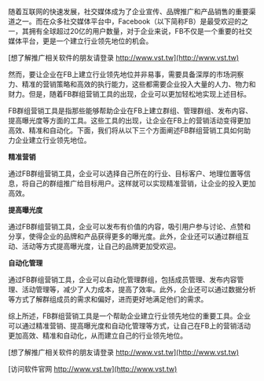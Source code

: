 随着互联网的快速发展，社交媒体成为了企业宣传、品牌推广和产品销售的重要渠道之一。而在众多社交媒体平台中，Facebook（以下简称FB）是最受欢迎的之一，其拥有全球超过20亿的用户数量，对于企业来说，FB不仅是一个重要的社交媒体平台，更是一个建立行业领先地位的机会。

[想了解推广相关软件的朋友请登录 http://www.vst.tw](http://www.vst.tw)

然而，要让企业在FB上建立行业领先地位并非易事，需要具备深厚的市场洞察力、精准的营销策略和高效的执行能力，这些都需要企业投入大量的人力、物力和财力。但是，随着FB群组营销工具的出现，企业可以更加轻松地实现上述目标。

FB群组营销工具是指那些能够帮助企业在FB上建立群组、管理群组、发布内容、提高曝光度等方面的工具。这些工具的出现，让企业在FB上的营销活动变得更加高效、精准和自动化。下面，我们将从以下三个方面阐述FB群组营销工具如何助力企业建立行业领先地位。

**精准营销**

通过FB群组营销工具，企业可以选择自己所在的行业、目标客户、地理位置等信息，将自己的群组推广给目标用户。这样就可以实现精准营销，让企业的投入更加高效。

**提高曝光度**

通过FB群组营销工具，企业可以发布有价值的内容，吸引用户参与讨论、点赞和分享，使得企业的品牌和产品获得更多的曝光度。此外，企业还可以通过群组互动、活动等方式提高曝光度，让自己的品牌更加受欢迎。

**自动化管理**

通过FB群组营销工具，企业可以自动化管理群组，包括成员管理、发布内容管理、活动管理等，减少了人力成本，提高了效率。此外，企业还可以通过数据分析等方式了解群组成员的需求和偏好，进而更好地满足他们的需求。

综上所述，FB群组营销工具是一个帮助企业建立行业领先地位的重要工具。企业可以通过精准营销、提高曝光度和自动化管理等方式，让自己在FB上的营销活动更加高效、精准和自动化，从而建立自己的行业领先地位。

[想了解推广相关软件的朋友请登录 http://www.vst.tw](http://www.vst.tw)


[访问软件官网 http://www.vst.tw](http://www.vst.tw)
